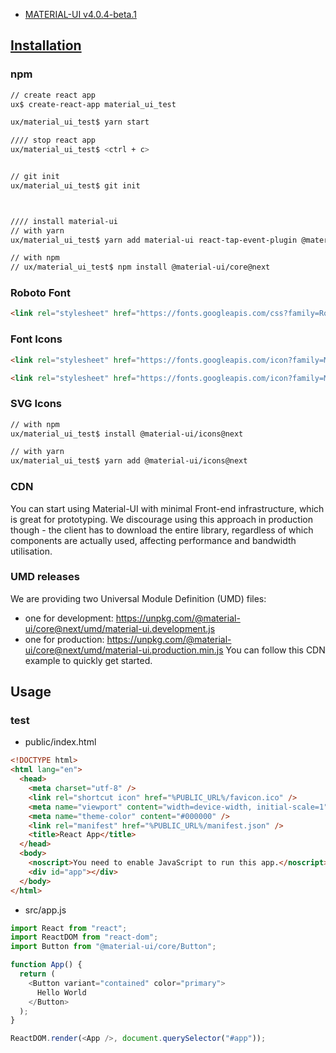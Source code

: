 - [MATERIAL-UI v4.0.4-beta.1](https://next.material-ui.com/)

## [Installation](https://next.material-ui.com/getting-started/installation/)


### npm
```bash
// create react app
ux$ create-react-app material_ui_test

ux/material_ui_test$ yarn start

//// stop react app
ux/material_ui_test$ <ctrl + c>


// git init
ux/material_ui_test$ git init



//// install material-ui
// with yarn
ux/material_ui_test$ yarn add material-ui react-tap-event-plugin @material-ui/core@next

// with npm
// ux/material_ui_test$ npm install @material-ui/core@next

```

### Roboto Font
```html
<link rel="stylesheet" href="https://fonts.googleapis.com/css?family=Roboto:300,400,500" />
```

### Font Icons
```html
<link rel="stylesheet" href="https://fonts.googleapis.com/icon?family=Material+Icons" />
```

```html
<link rel="stylesheet" href="https://fonts.googleapis.com/icon?family=Material+Icons" />
```

### SVG Icons
```bash
// with npm
ux/material_ui_test$ install @material-ui/icons@next

// with yarn
ux/material_ui_test$ yarn add @material-ui/icons@next
```

### CDN
You can start using Material-UI with minimal Front-end infrastructure, which is great for prototyping. We discourage using this approach in production though - the client has to download the entire library, regardless of which components are actually used, affecting performance and bandwidth utilisation.

### UMD releases
We are providing two Universal Module Definition (UMD) files:

- one for development: https://unpkg.com/@material-ui/core@next/umd/material-ui.development.js
- one for production: https://unpkg.com/@material-ui/core@next/umd/material-ui.production.min.js
You can follow this CDN example to quickly get started.


## Usage

### test
- public/index.html
```html
<!DOCTYPE html>
<html lang="en">
  <head>
    <meta charset="utf-8" />
    <link rel="shortcut icon" href="%PUBLIC_URL%/favicon.ico" />
    <meta name="viewport" content="width=device-width, initial-scale=1" />
    <meta name="theme-color" content="#000000" />
    <link rel="manifest" href="%PUBLIC_URL%/manifest.json" />
    <title>React App</title>
  </head>
  <body>
    <noscript>You need to enable JavaScript to run this app.</noscript>
    <div id="app"></div>
  </body>
</html>
```

- src/app.js
```javascript
import React from "react";
import ReactDOM from "react-dom";
import Button from "@material-ui/core/Button";

function App() {
  return (
    <Button variant="contained" color="primary">
      Hello World
    </Button>
  );
}

ReactDOM.render(<App />, document.querySelector("#app"));
```
